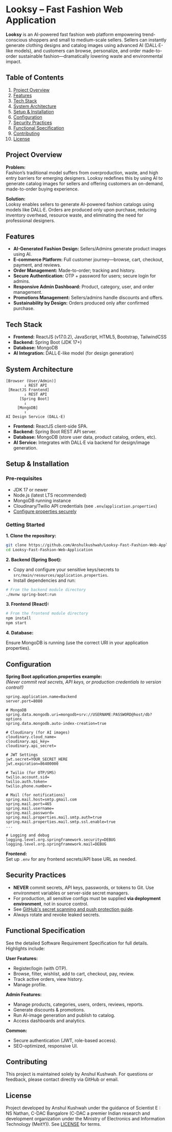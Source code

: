 

# Looksy – Fast Fashion Web Application

**Looksy** is an AI-powered fast fashion web platform empowering trend-conscious shoppers and small to medium-scale sellers. Sellers can instantly generate clothing designs and catalog images using advanced AI (DALL·E-like models), and customers can browse, personalize, and order made-to-order sustainable fashion—dramatically lowering waste and environmental impact.

## Table of Contents

1. [Project Overview](#project-overview)  
2. [Features](#features)  
3. [Tech Stack](#tech-stack)  
4. [System Architecture](#system-architecture)  
5. [Setup & Installation](#setup--installation)  
6. [Configuration](#configuration)  
7. [Security Practices](#security-practices)  
8. [Functional Specification](#functional-specification)  
9. [Contributing](#contributing)  
10. [License](#license)  

## Project Overview

**Problem:**  
Fashion’s traditional model suffers from overproduction, waste, and high entry barriers for emerging designers. Looksy redefines this by using AI to generate catalog images for sellers and offering customers an on-demand, made-to-order buying experience.

**Solution:**  
Looksy enables sellers to generate AI-powered fashion catalogs using models like DALL·E. Orders are produced only upon purchase, reducing inventory overhead, resource waste, and eliminating the need for professional designers.

## Features

- **AI-Generated Fashion Design:** Sellers/Admins generate product images using AI.  
- **E-commerce Platform:** Full customer journey—browse, cart, checkout, payment, and reviews.  
- **Order Management:** Made-to-order; tracking and history.  
- **Secure Authentication:** OTP + password for users; secure login for admins.  
- **Responsive Admin Dashboard:** Product, category, user, and order management.  
- **Promotions Management:** Sellers/admins handle discounts and offers.  
- **Sustainability by Design:** Orders produced only after confirmed purchase.  

## Tech Stack

- **Frontend:** ReactJS (v17.0.2), JavaScript, HTML5, Bootstrap, TailwindCSS  
- **Backend:** Spring Boot (JDK 17+)  
- **Database:** MongoDB  
- **AI Integration:** DALL·E-like model (for design generation)  

## System Architecture

```
[Browser (User/Admin)]
        ↓ REST API
 [ReactJS Frontend]
        ↓ REST API
      [Spring Boot]
        ↓
     [MongoDB]
        ↑
AI Design Service (DALL·E)
```

- **Frontend:** ReactJS client-side SPA.  
- **Backend:** Spring Boot REST API server.  
- **Database:** MongoDB (store user data, product catalog, orders, etc).  
- **AI Service:** Integrates with DALL·E via backend for design/image generation.  

## Setup & Installation

### Pre-requisites

- JDK 17 or newer  
- Node.js (latest LTS recommended)  
- MongoDB running instance  
- Cloudinary/Twilio API credentials (see `.env`/`application.properties`)  
- [Configure properties securely](#security-practices)  

### Getting Started

**1. Clone the repository:**

```bash
git clone https://github.com/Anshulkushwah/Looksy-Fast-Fashion-Web-Application.git
cd Looksy-Fast-Fashion-Web-Application
```

**2. Backend (Spring Boot):**

- Copy and configure your sensitive keys/secrets to `src/main/resources/application.properties`.  
- Install dependencies and run:

```bash
# From the backend module directory
./mvnw spring-boot:run
```

**3. Frontend (React):**

```bash
# From the frontend module directory
npm install
npm start
```

**4. Database:**  

Ensure MongoDB is running (use the correct URI in your application properties).

## Configuration

**Spring Boot application.properties example:**  
_(Never commit real secrets, API keys, or production credentials to version control!)_

```properties
spring.application.name=Backend
server.port=8080

# MongoDB
spring.data.mongodb.uri=mongodb+srv://USERNAME:PASSWORD@host/db?options
spring.data.mongodb.auto-index-creation=true

# Cloudinary (for AI images)
cloudinary.cloud_name=
cloudinary.api_key=
cloudinary.api_secret=

# JWT Settings
jwt.secret=YOUR_SECRET_HERE
jwt.expiration=86400000

# Twilio (for OTP/SMS)
twilio.account.sid=
twilio.auth.token=
twilio.phone.number=

# Mail (for notifications)
spring.mail.host=smtp.gmail.com
spring.mail.port=465
spring.mail.username=
spring.mail.password=
spring.mail.properties.mail.smtp.auth=true
spring.mail.properties.mail.smtp.ssl.enable=true
...

# Logging and debug
logging.level.org.springframework.security=DEBUG
logging.level.org.springframework.mail=DEBUG
```

**Frontend:**  
Set up `.env` for any frontend secrets/API base URL as needed.

## Security Practices

- **NEVER** commit secrets, API keys, passwords, or tokens to Git. Use environment variables or server-side secret managers.  
- For production, all sensitive configs must be supplied **via deployment environment**, not in source control.  
- See [GitHub's secret scanning and push protection guide](https://docs.github.com/code-security/secret-scanning/working-with-secret-scanning-and-push-protection/working-with-push-protection-from-the-command-line#resolving-a-blocked-push).  
- Always rotate and revoke leaked secrets.  

## Functional Specification

See the detailed Software Requirement Specification for full details. Highlights include:

**User Features:**

- Register/login (with OTP).  
- Browse, filter, wishlist, add to cart, checkout, pay, review.  
- Track active orders, view history.  
- Manage profile.  

**Admin Features:**

- Manage products, categories, users, orders, reviews, reports.  
- Generate discounts & promotions.  
- Run AI-image generation and publish to catalog.  
- Access dashboards and analytics.  

**Common:**

- Secure authentication (JWT, role-based access).  
- SEO-optimized, responsive UI.  

## Contributing

This project is maintained solely by Anshul Kushwah. For questions or feedback, please contact directly via GitHub or email.

## License

Project developed by Anshul Kushwah under the guidance of Scientist E : NS Nathan, C-DAC Bangalore (C-DAC a premier Indian research and development organization under the Ministry of Electronics and Information Technology (MeitY)). See [LICENSE](./LICENSE) for terms.
